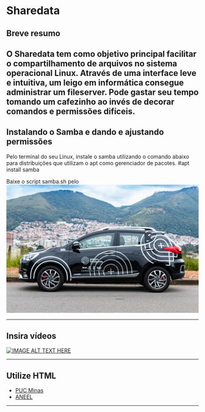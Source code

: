 # Sharedata
## Breve resumo

O Sharedata tem como objetivo principal facilitar o compartilhamento de arquivos no sistema operacional Linux. 
Através de uma interface leve e intuitiva, um leigo em informática consegue administrar um fileserver.
Pode gastar seu tempo tomando um cafezinho ao invés de decorar comandos e permissões difíceis.
---

## Instalando o Samba e dando e ajustando permissões

Pelo terminal do seu Linux, instale o samba utilizando o comando abaixo para distribuições que utilizam o apt como gerenciador de pacotes.
#apt install samba

Baixe o script samba.sh pelo 
![alt text](https://github.com/fabianocostateixeira/eletricalc/blob/main/images/carro5.jpg "Imagem do carro JAC iEV40 adesivado com as marcas do projeto")

---

## Insira vídeos

[![IMAGE ALT TEXT HERE](http://img.youtube.com/vi/79ehBlsvnXg/0.jpg)](http://www.youtube.com/watch?v=79ehBlsvnXg)

---

## Utilize HTML
<ul>
  <li><a href="https://www.pucpcaldas.br">PUC Minas</a></li>
  <li><a href="https://www.aneel.gov.br">ANEEL</a></li>
</ul>

---
